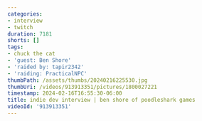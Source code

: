 ```yaml
---
categories:
- interview
- twitch
duration: 7181
shorts: []
tags:
- chuck the cat
- 'guest: Ben Shore'
- 'raided by: tapir2342'
- 'raiding: PracticalNPC'
thumbPath: /assets/thumbs/20240216225530.jpg
thumbUri: /videos/913913351/pictures/1800027221
timestamp: 2024-02-16T16:55:30-06:00
title: indie dev interview | ben shore of poodleshark games
videoId: '913913351'
---
```

